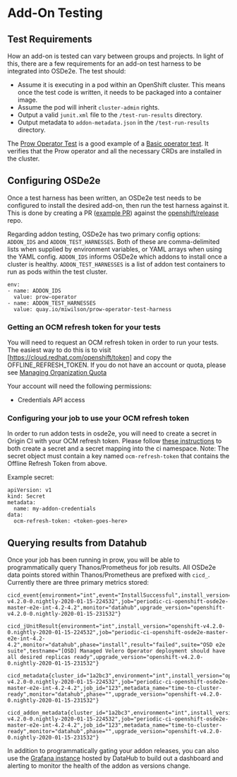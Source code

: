 # **Add-On Testing**

## **Test Requirements**

How an add-on is tested can vary between groups and projects. In light of this, there are a few requirements for an add-on test harness to be integrated into OSDe2e. The test should:

*   Assume it is executing in a pod within an OpenShift cluster. This means once the test code is written, it needs to be packaged into a container image.
*   Assume the pod will inherit `cluster-admin` rights. 
*   Output a valid `junit.xml` file to the `/test-run-results` directory.
*   Output metadata to `addon-metadata.json` in the `/test-run-results` directory.

The [Prow Operator Test] is a good example of a [Basic operator test]. It verifies that the Prow operator and all the necessary CRDs are installed in the cluster. 


## **Configuring OSDe2e**

Once a test harness has been written, an OSDe2e test needs to be configured to install the desired add-on, then run the test harness against it. This is done by creating a PR ([example PR]) against the [openshift/release] repo. 

Regarding addon testing, OSDe2e has two primary config options: `ADDON_IDS` and `ADDON_TEST_HARNESSES`. Both of these are comma-delimited lists when supplied by environment variables, or YAML arrays when using the YAML config. `ADDON_IDS` informs OSDe2e which addons to install once a cluster is healthy. `ADDON_TEST_HARNESSES` is a list of addon test containers to run as pods within the test cluster. 

```
env:
- name: ADDON_IDS
  value: prow-operator
- name: ADDON_TEST_HARNESSES
  value: quay.io/miwilson/prow-operator-test-harness
```

### **Getting an OCM refresh token for your tests**

You will need to request an OCM refresh token in order to run your tests. The easiest way to do this is to visit [https://cloud.redhat.com/openshift/token] and copy the OFFLINE_REFRESH_TOKEN. If you do not have an account or quota, please see [Managing Organization Quota]

Your account will need the following permissions:

*   Credentials API access

### **Configuring your job to use your OCM refresh token**

In order to run addon tests in osde2e, you will need to create a secret in Origin CI with your OCM refresh token. Please follow [these instructions] to both create a secret and a secret mapping into the ci namespace. Note: The secret object must contain a key named `ocm-refresh-token` that contains the Offline Refresh Token from above.

Example secret:
```
apiVersion: v1
kind: Secret
metadata:
  name: my-addon-credentials
data:
  ocm-refresh-token: <token-goes-here>
```

## **Querying results from Datahub**

Once your job has been running in prow, you will be able to programmatically query Thanos/Prometheus for job results. All OSDe2e data points stored within Thanos/Prometheus are prefixed with `cicd_`. Currently there are three primary metrics stored:

```
cicd_event{environment="int",event="InstallSuccessful",install_version="openshift-v4.2.0-0.nightly-2020-01-15-224532",job="periodic-ci-openshift-osde2e-master-e2e-int-4.2-4.2",monitor="datahub",upgrade_version="openshift-v4.2.0-0.nightly-2020-01-15-231532"}

cicd_jUnitResult{environment="int",install_version="openshift-v4.2.0-0.nightly-2020-01-15-224532",job="periodic-ci-openshift-osde2e-master-e2e-int-4.2-4.2",monitor="datahub",phase="install",result="failed",suite="OSD e2e suite",testname="[OSD] Managed Velero Operator deployment should have all desired replicas ready",upgrade_version="openshift-v4.2.0-0.nightly-2020-01-15-231532"}

cicd_metadata{cluster_id="1a2bc3",environment="int",install_version="openshift-v4.2.0-0.nightly-2020-01-15-224532",job="periodic-ci-openshift-osde2e-master-e2e-int-4.2-4.2",job_id="123",metadata_name="time-to-cluster-ready",monitor="datahub",phase="",upgrade_version="openshift-v4.2.0-0.nightly-2020-01-15-231532"}

cicd_addon_metadata{cluster_id="1a2bc3",environment="int",install_version="openshift-v4.2.0-0.nightly-2020-01-15-224532",job="periodic-ci-openshift-osde2e-master-e2e-int-4.2-4.2",job_id="123",metadata_name="time-to-cluster-ready",monitor="datahub",phase="",upgrade_version="openshift-v4.2.0-0.nightly-2020-01-15-231532"}
```

In addition to programmatically gating your addon releases, you can also use the [Grafana instance] hosted by DataHub to build out a dashboard and alerting to monitor the health of the addon as versions change.

[Prow Operator Test]:https://github.com/meowfaceman/prow-operator-test-harness
[Basic operator test]:https://github.com/openshift/osde2e#operator-testing
[example PR]:https://github.com/openshift/release/pull/6721/files
[openshift/release]:https://github.com/openshift/release
[Managing Organization Quota]:https://gitlab.cee.redhat.com/service/ocm-resources/blob/master/docs/quota.md
[https://cloud.redhat.com/openshift/token]:https://cloud.redhat.com/openshift/token
[these instructions]:https://github.com/openshift/release/blob/master/core-services/secret-mirroring/README.md
[Grafana instance]:https://grafana.datahub.redhat.com/